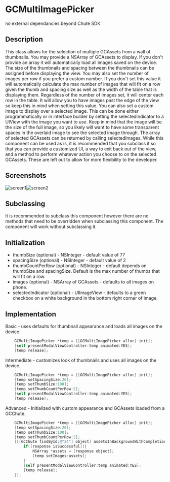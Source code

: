 GCMultiImagePicker
==================

no external dependancies beyond Chute SDK

Description
-----------

This class allows for the selection of multiple GCAssets from a wall of thumbnails.  You may provide a NSArray of GCAssets to display.  If you don't provide an array it will automatically load all images saved on the device.  The size of the thumbnails and spacing between the thumbnails can be assigned before displaying the view.  You may also set the number of images per row if you prefer a custom number.  If you don't set this value it will automatically calculate the max number of images that will fit on a row given the thumb and spacing size as well as the width of the table that is displaying them.  Regardless of the number of images set, it will center each row in the table.  It will allow you to have images past the edge of the view so keep this in mind when setting this value.  You can also set a custom image to display over a selected image.  This can be done either programmatically or in interface builder by setting the selectedIndicator to a UIView with the image you want to use.  Keep in mind that the image will be the size of the full image, so you likely will want to have some transparent spaces in the overlaid image to see the selected image through.  The array of selected GCAssets can be returned by calling selectedImages.  While this component can be used as is, it is recommended that you subclass it so that you can provide a customized UI, a way to exit back out of the view, and a method to perform whatever action you choose to on the selected GCAssets.  These are left out to allow for more flexibility to the developer.

Screenshots
-----------
![screen1](https://github.com/chute/chute-ios-components/raw/master/components/GCMultiImagePicker/screenshots/screen1.png)![screen2](https://github.com/chute/chute-ios-components/raw/master/components/GCMultiImagePicker/screenshots/screen2.png)

Subclassing
-----------

It is recommended to subclass this component however there are no methods that need to be overridden when subclassing this component.  The component will work without subclassing it.

Initialization
--------------

* thumbSize (optional) - NSInteger - default value of 77
* spacingSize (optional) - NSInteger - default value of 2
* thumbCountPerRow (optional) - NSInteger - default depends on thumbSize and spacingSize.  Default is the max number of thumbs that will fit on a row.
* images (optional) - NSArray of GCAssets - defaults to all images on phone.
* selectedIndicator (optional) - UIImageView - defaults to a green checkbox on a white background in the bottom right corner of image.

Implementation
--------------

Basic - uses defaults for thumbnail appearance and loads all images on the device.

```objective-c
    GCMultiImagePicker *temp = [[GCMultiImagePicker alloc] init];
    [self presentModalViewController:temp animated:YES];
    [temp release];
```

Intermediate - customizes look of thumbnails and uses all images on the device.

```objective-c
    GCMultiImagePicker *temp = [[GCMultiImagePicker alloc] init];
    [temp setSpacingSize:20];
    [temp setThumbSize:100];
    [temp setThumbCountPerRow:2];
    [self presentModalViewController:temp animated:YES];
    [temp release];
```

Advanced - Initialized with custom appearance and GCAssets loaded from a GCChute.

```objective-c
    GCMultiImagePicker *temp = [[GCMultiImagePicker alloc] init];
    [temp setSpacingSize:20];
    [temp setThumbSize:100];
    [temp setThumbCountPerRow:2];
    [[[GCChute findById:@"34"] object] assetsInBackgroundWithCompletion:^(GCResponse *response){
        if([response isSuccessful]){
            NSArray *assets = [response object];
            [temp setImages:assets];
        }
        [self presentModalViewController:temp animated:YES];
        [temp release];
    }];
```